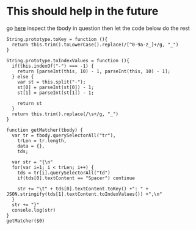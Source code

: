# This should help in the future

go [here](http://steve-wilkinson.co.uk/Mitel_%203300_%20ver5/sysadmin/features_optional/smdr_extended_reporting.html) inspect the tbody in question
then let the code below do the rest

```
String.prototype.toKey = function (){
  return this.trim().toLowerCase().replace(/[^0-9a-z_]+/g, "_")
}

String.prototype.toIndexValues = function (){
  if(this.indexOf("-") === -1) {
    return [parseInt(this, 10) - 1, parseInt(this, 10) - 1];
  } else {
    var st = this.split("-");
    st[0] = parseInt(st[0]) - 1;
    st[1] = parseInt(st[1]) - 1;

    return st
  }
  return this.trim().replace(/\s+/g, "_")
}

function getMatcher(tbody) {
  var tr = tbody.querySelectorAll("tr"),
    trLen = tr.length,
    data = {},
    tds;

  var str = "{\n"
  for(var i=1; i < trLen; i++) {
    tds = tr[i].querySelectorAll("td")
    if(tds[0].textContent == "Spacer") continue

    str += "\t" + tds[0].textContent.toKey() +": " + JSON.stringify(tds[1].textContent.toIndexValues()) +",\n"
  }
  str += "}"
  console.log(str)
}
getMatcher($0)
```
